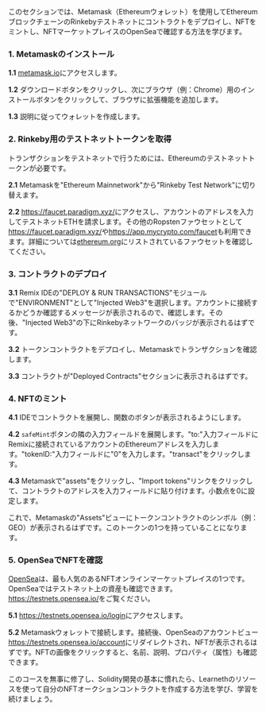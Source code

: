 このセクションでは、Metamask（Ethereumウォレット）を使用してEthereumブロックチェーンのRinkebyテストネットにコントラクトをデプロイし、NFTをミントし、NFTマーケットプレイスのOpenSeaで確認する方法を学びます。

### 1. Metamaskのインストール
**1.1** <a href="https://metamask.io/" target="_blank">metamask.io</a>にアクセスします。

**1.2** ダウンロードボタンをクリックし、次にブラウザ（例：Chrome）用のインストールボタンをクリックして、ブラウザに拡張機能を追加します。

**1.3** 説明に従ってウォレットを作成します。

### 2. Rinkeby用のテストネットトークンを取得
トランザクションをテストネットで行うためには、Ethereumのテストネットトークンが必要です。

**2.1** Metamaskを"Ethereum Mainnetwork"から"Rinkeby Test Network"に切り替えます。

**2.2** <a href="https://faucet.paradigm.xyz/" target="_blank">https://faucet.paradigm.xyz/</a>にアクセスし、アカウントのアドレスを入力してテストネットETHを請求します。その他のRopstenファウセットとして<a href="https://faucet.paradigm.xyz/" target="_blank">https://faucet.paradigm.xyz/</a>や<a href="https://app.mycrypto.com/faucet" target="_blank">https://app.mycrypto.com/faucet</a>も利用できます。詳細については<a href="https://ethereum.org/en/developers/docs/networks/#testnet-faucets" target="_blank">ethereum.org</a>にリストされているファウセットを確認してください。

### 3. コントラクトのデプロイ
**3.1** Remix IDEの"DEPLOY & RUN TRANSACTIONS"モジュールで"ENVIRONMENT"として"Injected Web3"を選択します。アカウントに接続するかどうか確認するメッセージが表示されるので、確認します。その後、"Injected Web3"の下にRinkebyネットワークのバッジが表示されるはずです。

**3.2** トークンコントラクトをデプロイし、Metamaskでトランザクションを確認します。

**3.3** コントラクトが"Deployed Contracts"セクションに表示されるはずです。

### 4. NFTのミント
**4.1** IDEでコントラクトを展開し、関数のボタンが表示されるようにします。

**4.2** `safeMint`ボタンの隣の入力フィールドを展開します。"to:"入力フィールドにRemixに接続されているアカウントのEthereumアドレスを入力します。"tokenID:"入力フィールドに"0"を入力します。"transact"をクリックします。

**4.3** Metamaskで"assets"をクリックし、"Import tokens"リンクをクリックして、コントラクトのアドレスを入力フィールドに貼り付けます。小数点を0に設定します。

これで、Metamaskの"Assets"ビューにトークンコントラクトのシンボル（例：GEO）が表示されるはずです。このトークンの1つを持っていることになります。

### 5. OpenSeaでNFTを確認
<a href="https://opensea.io/" target="_blank">OpenSea</a>は、最も人気のあるNFTオンラインマーケットプレイスの1つです。OpenSeaではテストネット上の資産も確認できます。<a href="https://testnets.opensea.io/" target="_blank">https://testnets.opensea.io/</a>をご覧ください。

**5.1** <a href="https://testnets.opensea.io/login" target="_blank">https://testnets.opensea.io/login</a>にアクセスします。

**5.2** Metamaskウォレットで接続します。接続後、OpenSeaのアカウントビュー<a href="https://testnets.opensea.io/account" target="_blank">https://testnets.opensea.io/account</a>にリダイレクトされ、NFTが表示されるはずです。NFTの画像をクリックすると、名前、説明、プロパティ（属性）も確認できます。

このコースを無事に修了し、Solidity開発の基本に慣れたら、Learnethのリソースを使って自分のNFTオークションコントラクトを作成する方法を学び、学習を続けましょう。
